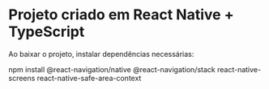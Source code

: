 # Projeto criado em React Native + TypeScript

Ao baixar o projeto, instalar dependências necessárias:

npm install @react-navigation/native @react-navigation/stack react-native-screens react-native-safe-area-context
